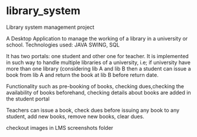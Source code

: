 # library_system
Library system management project 

 A Desktop Application to manage the working of a library in a university or school.
Technologies used:
           JAVA SWING, SQL
           
 
 It has two portals: one student and other one  for teacher.
 It is implemented in such way to handle multiple libraries of a university, i.e; if university have more than one library
 (considering lib A and lib B then a student can issue a book from lib A and return the book at lib B before return date.

Functionality such as pre-booking of books, checking dues,checking the availability of books beforehand, checking 
details about books are added in the student portal


Teachers can issue a book, check dues before issuing any book to any student, add new books, remove new books,
clear dues.

checkout images in LMS screenshots folder
